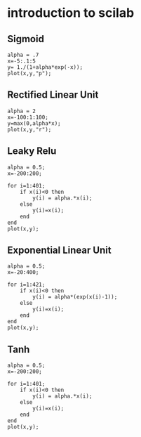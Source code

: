 # introduction to scilab

## Sigmoid

    alpha = .7
    x=-5:.1:5
    y= 1./(1+alpha*exp(-x));
    plot(x,y,"p");
  
## Rectified Linear Unit

    alpha = 2
    x=-100:1:100;
    y=max(0,alpha*x);
    plot(x,y,"r");

## Leaky Relu
 
    alpha = 0.5;
    x=-200:200;

    for i=1:401;
        if x(i)<0 then
            y(i) = alpha.*x(i);
        else
            y(i)=x(i);
        end
    end
    plot(x,y);


## Exponential Linear Unit
    
    alpha = 0.5;
    x=-20:400;

    for i=1:421;
        if x(i)<0 then
            y(i) = alpha*(exp(x(i)-1));
        else
            y(i)=x(i);
        end
    end
    plot(x,y);


## Tanh

    alpha = 0.5;
    x=-200:200;

    for i=1:401;
        if x(i)<0 then
            y(i) = alpha.*x(i);
        else
            y(i)=x(i);
        end
    end
    plot(x,y);
